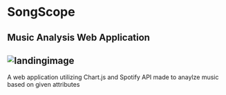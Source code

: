 # SongScope
Music Analysis Web Application
---
![landingimage](https://github.com/ingloriousloki/SongScope/blob/master/SongScopeImage.png)
---
A web application utilizing Chart.js and Spotify API made to anaylze music based on given attributes
